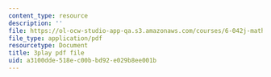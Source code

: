 ```yaml
---
content_type: resource
description: ''
file: https://ol-ocw-studio-app-qa.s3.amazonaws.com/courses/6-042j-mathematics-for-computer-science-spring-2015/a3100dde518ec00bbd92e029b8ee001b_et3FOZdI6pk.pdf
file_type: application/pdf
resourcetype: Document
title: 3play pdf file
uid: a3100dde-518e-c00b-bd92-e029b8ee001b
---
```

